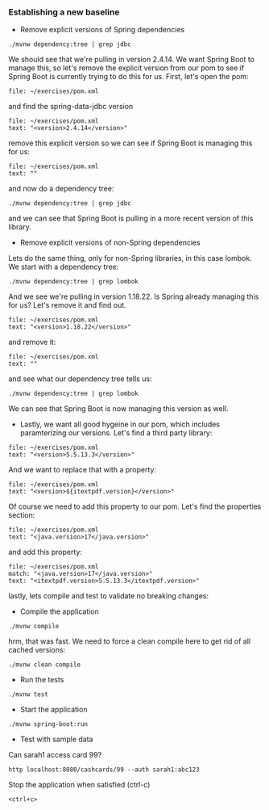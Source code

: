 ### Establishing a new baseline

- Remove explicit versions of Spring dependencies

```execute
./mvnw dependency:tree | grep jdbc
```

We should see that we're pulling in version 2.4.14.  We want Spring Boot to manage this, so let's remove the explicit version from our pom to see if Spring Boot is currently trying to do this for us.  First, let's open the pom:

```editor:open-file
file: ~/exercises/pom.xml
```

and find the spring-data-jdbc version

```editor:select-matching-text
file: ~/exercises/pom.xml
text: "<version>2.4.14</version>"
```

remove this explicit version so we can see if Spring Boot is managing this for us:

```editor:replace-text-selection
file: ~/exercises/pom.xml
text: ""
```


and now do a dependency tree:

```execute
./mvnw dependency:tree | grep jdbc
```

and we can see that Spring Boot is pulling in a more recent version of this library.



- Remove explicit versions of non-Spring dependencies

Lets do the same thing, only for non-Spring libraries, in this case lombok.  We start with a dependency tree:

```execute
./mvnw dependency:tree | grep lombok
```

And we see we're pulling in version 1.18.22.  Is Spring already managing this for us?  Let's remove it and find out.

```editor:select-matching-text
file: ~/exercises/pom.xml
text: "<version>1.18.22</version>"
```

and remove it:

```editor:replace-text-selection
file: ~/exercises/pom.xml
text: ""
```

and see what our dependency tree tells us:

```execute
./mvnw dependency:tree | grep lombok
```

We can see that Spring Boot is now managing this version as well.

- Lastly, we want all good hygeine in our pom, which includes paramterizing our versions.  Let's find a third party library:

```editor:select-matching-text
file: ~/exercises/pom.xml
text: "<version>5.5.13.3</version>"
```

And we want to replace that with a property:

```editor:replace-text-selection
file: ~/exercises/pom.xml
text: "<version>${itextpdf.version}</version>"
```

Of course we need to add this property to our pom.  Let's find the properties section:

```editor:select-matching-text
file: ~/exercises/pom.xml
text: "<java.version>17</java.version>"
```

and add this property:

```editor:append-lines-after-match
file: ~/exercises/pom.xml
match: "<java.version>17</java.version>"
text: "<itextpdf.version>5.5.13.3</itextpdf.version>"
```

lastly, lets compile and test to validate no breaking changes:

- Compile the application

```execute
./mvnw compile
```

hrm, that was fast.  We need to force a clean compile here to get rid of all cached versions:

```execute
./mvnw clean compile
```

- Run the tests

```execute
./mvnw test
```

- Start the application

```execute
./mvnw spring-boot:run
```

- Test with sample data

Can sarah1 access card 99?

```execute-2
http localhost:8080/cashcards/99 --auth sarah1:abc123
```

Stop the application when satisfied (ctrl-c)

```execute
<ctrl+c>
```
